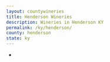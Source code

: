 ```yaml
---
layout: countywineries
title: Henderson Wineries
description: Wineries in Henderson KY
permalink: /ky/henderson/
county: henderson
state: ky
---
```

-
